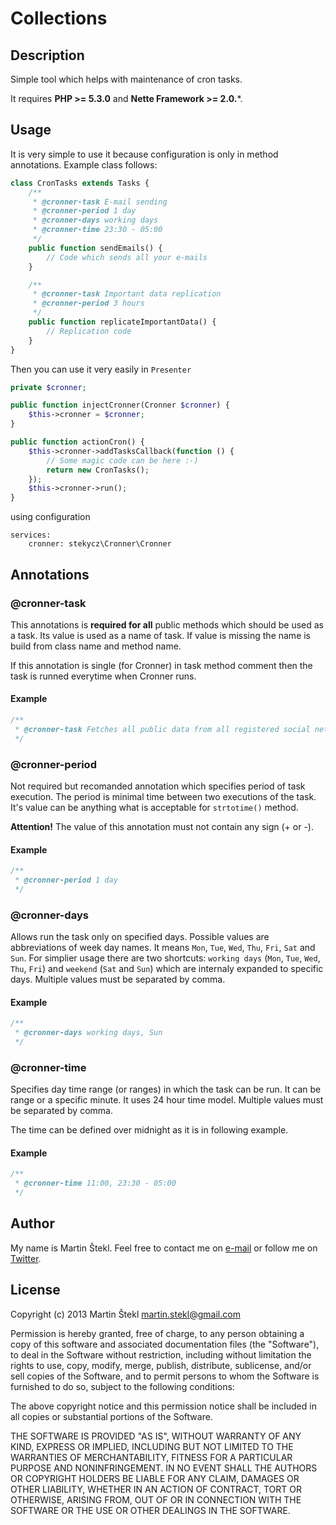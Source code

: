 # Collections

## Description

Simple tool which helps with maintenance of cron tasks.

It requires **PHP >= 5.3.0** and **Nette Framework >= 2.0.***.

## Usage

It is very simple to use it because configuration is only in method annotations. Example class follows:

```php
class CronTasks extends Tasks {
    /**
     * @cronner-task E-mail sending
     * @cronner-period 1 day
     * @cronner-days working days
     * @cronner-time 23:30 - 05:00
     */
    public function sendEmails() {
        // Code which sends all your e-mails
    }

    /**
     * @cronner-task Important data replication
     * @cronner-period 3 hours
     */
    public function replicateImportantData() {
        // Replication code
    }
}
```

Then you can use it very easily in `Presenter`

```php
private $cronner;

public function injectCronner(Cronner $cronner) {
    $this->cronner = $cronner;
}

public function actionCron() {
    $this->cronner->addTasksCallback(function () {
        // Some magic code can be here :-)
        return new CronTasks();
    });
    $this->cronner->run();
}
```

using configuration

```neon
services:
    cronner: stekycz\Cronner\Cronner
```

## Annotations

### @cronner-task

This annotations is **required for all** public methods which should be used as a task.
Its value is used as a name of task. If value is missing the name is build from class name
and method name.

If this annotation is single (for Cronner) in task method comment then the task is runned
everytime when Cronner runs.

#### Example

```php
/**
 * @cronner-task Fetches all public data from all registered social networks
 */
```

### @cronner-period

Not required but recomanded annotation which specifies period of task execution.
The period is minimal time between two executions of the task. It's value can be
anything what is acceptable for `strtotime()` method.

**Attention!** The value of this annotation must not contain any sign (+ or -).

#### Example

```php
/**
 * @cronner-period 1 day
 */
```

### @cronner-days

Allows run the task only on specified days. Possible values are abbreviations of week day names.
It means `Mon`, `Tue`, `Wed`, `Thu`, `Fri`, `Sat` and `Sun`. For simplier usage there are two shortcuts:
`working days` (`Mon`, `Tue`, `Wed`, `Thu`, `Fri`) and `weekend` (`Sat` and `Sun`) which are internaly
expanded to specific days. Multiple values must be separated by comma.

#### Example

```php
/**
 * @cronner-days working days, Sun
 */
```

### @cronner-time

Specifies day time range (or ranges) in which the task can be run. It can be range or a specific minute.
It uses 24 hour time model. Multiple values must be separated by comma.

The time can be defined over midnight as it is in following example.

#### Example

```php
/**
 * @cronner-time 11:00, 23:30 - 05:00
 */
```

## Author

My name is Martin Štekl. Feel free to contact me on [e-mail](mailto:martin.stekl@gmail.com)
or follow me on [Twitter](https://twitter.com/stekycz).

## License

Copyright (c) 2013 Martin Štekl <martin.stekl@gmail.com>

Permission is hereby granted, free of charge, to any person
obtaining a copy of this software and associated documentation
files (the "Software"), to deal in the Software without
restriction, including without limitation the rights to use,
copy, modify, merge, publish, distribute, sublicense, and/or sell
copies of the Software, and to permit persons to whom the
Software is furnished to do so, subject to the following
conditions:

The above copyright notice and this permission notice shall be
included in all copies or substantial portions of the Software.

THE SOFTWARE IS PROVIDED "AS IS", WITHOUT WARRANTY OF ANY KIND,
EXPRESS OR IMPLIED, INCLUDING BUT NOT LIMITED TO THE WARRANTIES
OF MERCHANTABILITY, FITNESS FOR A PARTICULAR PURPOSE AND
NONINFRINGEMENT. IN NO EVENT SHALL THE AUTHORS OR COPYRIGHT
HOLDERS BE LIABLE FOR ANY CLAIM, DAMAGES OR OTHER LIABILITY,
WHETHER IN AN ACTION OF CONTRACT, TORT OR OTHERWISE, ARISING
FROM, OUT OF OR IN CONNECTION WITH THE SOFTWARE OR THE USE OR
OTHER DEALINGS IN THE SOFTWARE.

